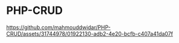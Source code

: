 # PHP-CRUD

https://github.com/mahmouddwidar/PHP-CRUD/assets/31744978/01922130-adb2-4e20-bcfb-c407a41da07f
